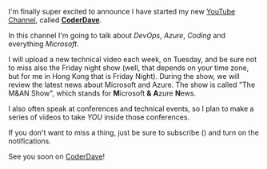 I'm finally super excited to announce I have started my new [YouTube Channel](https://www.youtube.com/channel/UCtiFg7r8WBBzC6xo-tfEYFw), called [__CoderDave__](https://www.youtube.com/channel/UCtiFg7r8WBBzC6xo-tfEYFw).

In this channel I'm going to talk about _DevOps_, _Azure_, _Coding_ and everything _Microsoft_.

I will upload a new technical video each week, on Tuesday, and be sure not to miss also the Friday night show (well, that depends on your time zone, but for me in Hong Kong that is Friday Night). During the show, we will review the latest news about Microsoft and Azure. The show is called "The M&AN Show", which stands for **M**icrosoft __&__ **A**zure **N**ews.

I also often speak at conferences and technical events, so I plan to make a series of videos to take _YOU_ inside those conferences.

If you don't want to miss a thing, just be sure to subscribe () and turn on the notifications.

See you soon on [CoderDave](https://www.youtube.com/channel/UCtiFg7r8WBBzC6xo-tfEYFw)!